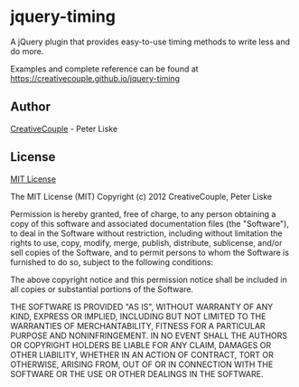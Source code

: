 jquery-timing
=================

A jQuery plugin that provides easy-to-use timing methods to write less and do more.

Examples and complete reference can be found at <https://creativecouple.github.io/jquery-timing>

## Author

[CreativeCouple](https://www.creativecouple.de) - Peter Liske

## License

[MIT License](https://www.opensource.org/licenses/mit-license.php)

The MIT License (MIT)
Copyright (c) 2012 CreativeCouple, Peter Liske

Permission is hereby granted, free of charge, to any person obtaining a copy of this software and associated documentation files (the "Software"), to deal in the Software without restriction, including without limitation the rights to use, copy, modify, merge, publish, distribute, sublicense, and/or sell copies of the Software, and to permit persons to whom the Software is furnished to do so, subject to the following conditions:

The above copyright notice and this permission notice shall be included in all copies or substantial portions of the Software.

THE SOFTWARE IS PROVIDED "AS IS", WITHOUT WARRANTY OF ANY KIND, EXPRESS OR IMPLIED, INCLUDING BUT NOT LIMITED TO THE WARRANTIES OF MERCHANTABILITY, FITNESS FOR A PARTICULAR PURPOSE AND NONINFRINGEMENT. IN NO EVENT SHALL THE AUTHORS OR COPYRIGHT HOLDERS BE LIABLE FOR ANY CLAIM, DAMAGES OR OTHER LIABILITY, WHETHER IN AN ACTION OF CONTRACT, TORT OR OTHERWISE, ARISING FROM, OUT OF OR IN CONNECTION WITH THE SOFTWARE OR THE USE OR OTHER DEALINGS IN THE SOFTWARE.

